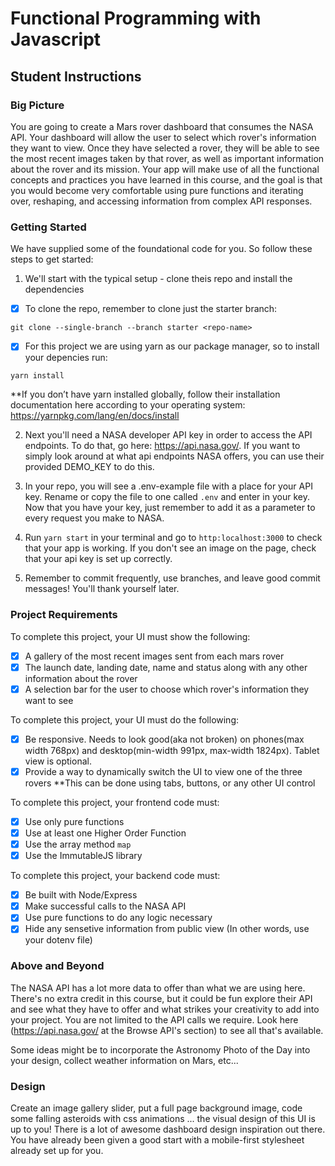 # Functional Programming with Javascript 

## Student Instructions

### Big Picture

You are going to create a Mars rover dashboard that consumes the NASA API. Your dashboard will allow the user to select which rover's information they want to view. Once they have selected a rover, they will be able to see the most recent images taken by that rover, as well as important information about the rover and its mission. Your app will make use of all the functional concepts and practices you have learned in this course, and the goal is that you would become very comfortable using pure functions and iterating over, reshaping, and accessing information from complex API responses. 

### Getting Started

We have supplied some of the foundational code for you. So follow these steps to get started:

1. We'll start with the typical setup - clone theis repo and install the dependencies

 - [x] To clone the repo, remember to clone just the starter branch:

```git clone --single-branch --branch starter <repo-name>```

 - [x] For this project we are using yarn as our package manager, so to install your depencies run:

```yarn install``` 

**If you don’t have yarn installed globally, follow their installation documentation here according to your operating system: https://yarnpkg.com/lang/en/docs/install

2. Next you'll need a NASA developer API key in order to access the API endpoints. To do that, go here: https://api.nasa.gov/. If you want to simply look around at what api endpoints NASA offers, you can use their provided DEMO_KEY to do this.

3. In your repo, you will see a .env-example file with a place for your API key. Rename or copy the file to one called `.env` and enter in your key. Now that you have your key, just remember to add it as a parameter to every request you make to NASA.

5. Run `yarn start` in your terminal and go to `http:localhost:3000` to check that your app is working. If you don't see an image on the page, check that your api key is set up correctly.

6. Remember to commit frequently, use branches, and leave good commit messages! You'll thank yourself later.

### Project Requirements

To complete this project, your UI must show the following:

- [x] A gallery of the most recent images sent from each mars rover
- [x] The launch date, landing date, name and status along with any other information about the rover
- [x] A selection bar for the user to choose which rover's information they want to see

To complete this project, your UI must do the following:

- [x] Be responsive. Needs to look good(aka not broken) on phones(max width 768px) and desktop(min-width 991px, max-width 1824px). Tablet view is optional.
- [x] Provide a way to dynamically switch the UI to view one of the three rovers 
**This can be done using tabs, buttons, or any other UI control

To complete this project, your frontend code must:

- [x] Use only pure functions
- [x] Use at least one Higher Order Function
- [x] Use the array method `map`
- [x] Use the ImmutableJS library

To complete this project, your backend code must:

- [x] Be built with Node/Express
- [x] Make successful calls to the NASA API
- [x] Use pure functions to do any logic necessary
- [x] Hide any sensetive information from public view (In other words, use your dotenv file)

### Above and Beyond

The NASA API has a lot more data to offer than what we are using here. There's no extra credit in this course, but it could be fun explore their API and see what they have to offer and what strikes your creativity to add into your project. You are not limited to the API calls we require. Look here (https://api.nasa.gov/ at the Browse API's section) to see all that's available.

Some ideas might be to incorporate the Astronomy Photo of the Day into your design, collect weather information on Mars, etc...

### Design

Create an image gallery slider, put a full page background image, code some falling asteroids with css animations ... the visual design of this UI is up to you! There is a lot of awesome dashboard design inspiration out there. You have already been given a good start with a mobile-first stylesheet already set up for you. 



